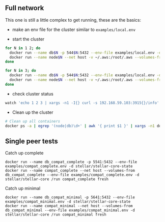## Full network

This one is still a little complex to get running, these are the basics:

* make an env file for the cluster similar to `examples/local.env`

* start the cluster

```sh
for N in 1 2; do
  docker run --name db$N -p 544$N:5432 --env-file examples/local.env -d stellar/stellar-core-state
  docker run --name node$N --net host -v ~/.aws:/root/.aws --volumes-from db$N --env-file examples/local.env -d stellar/stellar-core /run node$N fresh forcescp
done

for N in 3; do
  docker run --name db$N -p 544$N:5432 --env-file examples/local.env -d stellar/stellar-core-state
  docker run --name node$N --net host -v ~/.aws:/root/.aws --volumes-from db$N --env-file examples/local.env -d stellar/stellar-core /run node$N fresh
done
```

* check cluster status

```sh
watch 'echo 1 2 3 | xargs -n1 -I{} curl -s 192.168.59.103:3915{}/info'
```

* Clean up the cluster

```sh
# Clean up all containers
docker ps -a | egrep '(node|db)\d+' | awk '{ print $1 }' | xargs -n1 docker rm -f -v
```

## Single peer tests

Catch up complete

```
docker run --name db_compat_complete -p 5541:5432 --env-file examples/compat_complete.env -d stellar/stellar-core-state
docker run --name compat_complete --net host --volumes-from db_compat_complete --env-file examples/compat_complete.env -d stellar/stellar-core /run compat_complete fresh
```

Catch up minimal

```
docker run --name db_compat_minimal -p 5641:5432 --env-file examples/compat_minimal.env -d stellar/stellar-core-state
docker run --name compat_minimal --net host --volumes-from db_compat_minimal --env-file examples/compat_minimal.env -d stellar/stellar-core /run compat_minimal fresh
```
